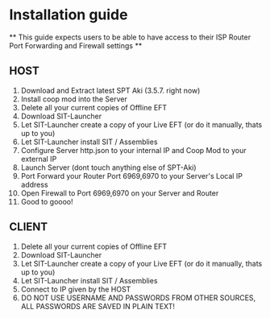 # Installation guide 

** This guide expects users to be able to have access to their ISP Router Port Forwarding and Firewall settings **

## HOST

1. Download and Extract latest SPT Aki (3.5.7. right now)
2. Install coop mod into the Server
3. Delete all your current copies of Offline EFT
4. Download SIT-Launcher
5. Let SIT-Launcher create a copy of your Live EFT (or do it manually, thats up to you)
6. Let SIT-Launcher install SIT / Assemblies
7. Configure Server http.json to your internal IP and Coop Mod to your external IP
8. Launch Server (dont touch anything else of SPT-Aki)
9. Port Forward your Router Port 6969,6970 to your Server's Local IP address 
10. Open Firewall to Port 6969,6970 on your Server and Router
11. Good to goooo!

## CLIENT

1. Delete all your current copies of Offline EFT
2. Download SIT-Launcher
3. Let SIT-Launcher create a copy of your Live EFT (or do it manually, thats up to you)
4. Let SIT-Launcher install SIT / Assemblies
5. Connect to IP given by the HOST
6. DO NOT USE USERNAME AND PASSWORDS FROM OTHER SOURCES, ALL PASSWORDS ARE SAVED IN PLAIN TEXT!

